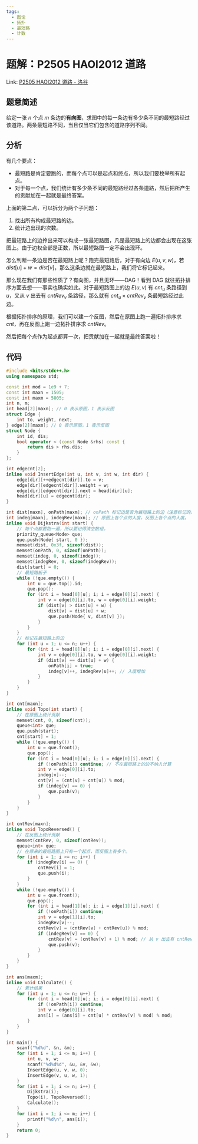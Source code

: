 ```yaml
---
tags:
  - 图论
  - 拓扑
  - 最短路
  - 计数
---
```

# 题解：P2505 HAOI2012 道路

Link: [P2505 HAOI2012 道路 - 洛谷](https://www.luogu.com.cn/problem/P2505) 

## 题意简述

给定一张 $n$ 个点 $m$ 条边的**有向图**，求图中的每一条边有多少条不同的最短路经过该道路。两条最短路不同，当且仅当它们包含的道路序列不同。

## 分析

有几个要点：

- 最短路是肯定要跑的，而每个点可以是起点和终点，所以我们要枚举所有起点。
- 对于每一个点，我们统计有多少条不同的最短路经过各条道路，然后把所产生的贡献加在一起就是最终答案。

上面的第二点，可以拆分为两个子问题：

1. 找出所有构成最短路的边。
2. 统计边出现的次数。

把最短路上的边拎出来可以构成一张最短路图，凡是最短路上的边都会出现在这张图上。由于边权全部是正数，所以最短路图一定不会出现环。

怎么判断一条边是否在最短路上呢？跑完最短路后，对于有向边 $E(u, v, w)$，若 $dist[u] + w = dist[v]$，那么这条边就在最短路上，我们将它标记起来。

那么现在我们有那些性质了？有向图，并且无环——DAG！看到 DAG 就往拓扑排序方面去想——事实也确实如此。对于最短路图上的边 $E(u, v)$ 有 $cnt_u$ 条路径到 $u$，又从 $v$ 出去有 $cntRev_v$ 条路径，那么就有 $cnt_u \times cntRev_v$ 条最短路经过此边。

根据拓扑排序的原理，我们可以建一个反图，然后在原图上跑一遍拓扑排序求 $cnt$，再在反图上跑一边拓扑排序求 $cntRev$。

然后把每个点作为起点都算一次，把贡献加在一起就是最终答案啦！

## 代码

```cpp
#include <bits/stdc++.h>
using namespace std;

const int mod = 1e9 + 7;
const int maxn = 1505;
const int maxm = 5005;
int n, m;
int head[2][maxn]; // 0 表示原图，1 表示反图
struct Edge {
    int to, weight, next;
} edge[2][maxm]; // 0 表示原图，1 表示反图
struct Node {
    int id, dis;
    bool operator < (const Node &rhs) const {
        return dis > rhs.dis;
    }
};

int edgecnt[2];
inline void InsertEdge(int u, int v, int w, int dir) {
    edge[dir][++edgecnt[dir]].to = v;
    edge[dir][edgecnt[dir]].weight = w;
    edge[dir][edgecnt[dir]].next = head[dir][u];
    head[dir][u] = edgecnt[dir];
}

int dist[maxn], onPath[maxm]; // onPath 标记边是否为最短路上的边（注意标记的是边，数组大小应当为边数量的范围）
int indeg[maxn], indegRev[maxn]; // 原图上各个点的入度，反图上各个点的入度。
inline void Dijkstra(int start) {
    // 每个点都要跑一遍，所以要记得清空数组。
    priority_queue<Node> que;
    que.push(Node{ start, 0 });
    memset(dist, 0x3f, sizeof(dist));
    memset(onPath, 0, sizeof(onPath));
    memset(indeg, 0, sizeof(indeg));
    memset(indegRev, 0, sizeof(indegRev));
    dist[start] = 0;
    // 最短路板子
    while (!que.empty()) {
        int u = que.top().id;
        que.pop();
        for (int i = head[0][u]; i; i = edge[0][i].next) {
            int v = edge[0][i].to, w = edge[0][i].weight;
            if (dist[v] > dist[u] + w) {
                dist[v] = dist[u] + w;
                que.push(Node{ v, dist[v] });
            }
        }
    }
    // 标记在最短路上的边
    for (int u = 1; u <= n; u++) {
        for (int i = head[0][u]; i; i = edge[0][i].next) {
            int v = edge[0][i].to, w = edge[0][i].weight;
            if (dist[v] == dist[u] + w) {
                onPath[i] = true;
                indeg[v]++, indegRev[u]++; // 入度增加
            }
        }
    }
}

int cnt[maxn];
inline void Topo(int start) {
    // 在原图上统计贡献
    memset(cnt, 0, sizeof(cnt));
    queue<int> que;
    que.push(start);
    cnt[start] = 1;
    while (!que.empty()) {
        int u = que.front();
        que.pop();
        for (int i = head[0][u]; i; i = edge[0][i].next) {
            if (!onPath[i]) continue; // 不在最短路上的边不纳入计算
            int v = edge[0][i].to;
            indeg[v]--;
            cnt[v] = (cnt[v] + cnt[u]) % mod;
            if (indeg[v] == 0) {
                que.push(v);
            }
        }
    }
}

int cntRev[maxn];
inline void TopoReversed() {
    // 在反图上统计贡献
    memset(cntRev, 0, sizeof(cntRev));
    queue<int> que;
    // 在原来的最短路图上只有一个起点，而反图上有多个。
    for (int i = 1; i <= n; i++) {
        if (indegRev[i] == 0) {
            cntRev[i] = 1;
            que.push(i);
        }
    }
    while (!que.empty()) {
        int u = que.front();
        que.pop();
        for (int i = head[1][u]; i; i = edge[1][i].next) {
            if (!onPath[i]) continue;
            int v = edge[1][i].to;
            indegRev[v]--;
            cntRev[v] = (cntRev[v] + cntRev[u]) % mod;
            if (indegRev[v] == 0) {
                cntRev[v] = (cntRev[v] + 1) % mod; // 从 v 出去有 cntRev[v] 条路径。事实上，刚好到达 v 也是一条路径。
                que.push(v);
            }
        }
    }
}

int ans[maxm];
inline void Calculate() {
    // 累计结果
    for (int u = 1; u <= n; u++) {
        for (int i = head[0][u]; i; i = edge[0][i].next) {
            if (!onPath[i]) continue;
            int v = edge[0][i].to;
            ans[i] = (ans[i] + cnt[u] * cntRev[v] % mod) % mod;
        }
    }
}

int main() {
    scanf("%d%d", &n, &m);
    for (int i = 1; i <= m; i++) {
        int u, v, w;
        scanf("%d%d%d", &u, &v, &w);
        InsertEdge(u, v, w, 0);
        InsertEdge(v, u, w, 1);
    }
    for (int i = 1; i <= n; i++) {
        Dijkstra(i);
        Topo(i), TopoReversed();
        Calculate();
    }
    for (int i = 1; i <= m; i++) {
        printf("%d\n", ans[i]);
    }
    return 0;
}
```
